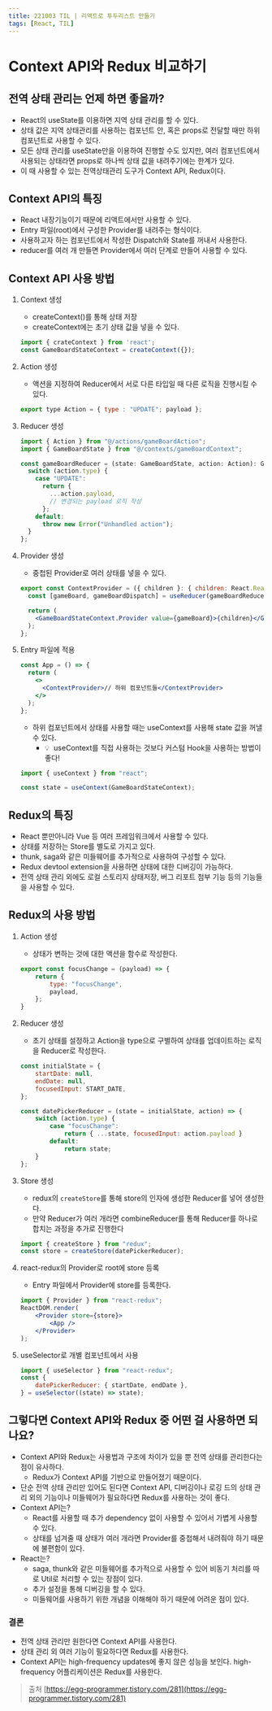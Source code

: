 ```yaml
---
title: 221003 TIL | 리액트로 투두리스트 만들기
tags: [React, TIL]
---
```


# Context API와 Redux 비교하기

## 전역 상태 관리는 언제 하면 좋을까?

- React의 useState를 이용하면 지역 상태 관리를 할 수 있다.
- 상태 값은 지역 상태관리를 사용하는 컴포넌트 안,
혹은 props로 전달할 때만 하위 컴포넌트로 사용할 수 있다.
- 모든 상태 관리를 useState만을 이용하여 진행할 수도 있지만,
여러 컴포넌트에서 사용되는 상태라면 props로 하나씩 상태 값을 내려주기에는 한계가 있다.
- 이 때 사용할 수 있는 전역상태관리 도구가 Context API, Redux이다.

## Context API의 특징

- React 내장기능이기 때문에 리액트에서만 사용할 수 있다.
- Entry 파일(root)에서 구성한 Provider를 내려주는 형식이다.
- 사용하고자 하는 컴포넌트에서 작성한 Dispatch와 State를 꺼내서 사용한다.
- reducer를 여러 개 만들면 Provider에서 여러 단계로 만들어 사용할 수 있다.

## Context API 사용 방법

1. Context 생성
    - createContext()를 통해 상태 저장
    - createContext에는 초기 상태 값을 넣을 수 있다.
    
    ```jsx
    import { crateContext } from 'react';
    const GameBoardStateContext = createContext({});
    ```
    
2. Action 생성
    - 액션을 지정하여 Reducer에서 서로 다른 타입일 때 다른 로직을 진행시킬 수 있다.
    
    ```jsx
    export type Action = { type : "UPDATE"; payload };
    ```
    
3. Reducer 생성
    
    ```jsx
    import { Action } from "@/actions/gameBoardAction";
    import { GameBoardState } from "@/contexts/gameBoardContext";
    
    const gameBoardReducer = (state: GameBoardState, action: Action): GameBoardState => {
      switch (action.type) {
        case "UPDATE":
          return {
            ...action.payload,
            // 변경되는 payload 로직 작성
          };
        default:
          throw new Error("Unhandled action");
      }
    };
    ```
    
4. Provider 생성
    - 중첩된 Provider로 여러 상태를 넣을 수 있다.
    
    ```jsx
    export const ContextProvider = ({ children }: { children: React.ReactNode }) => {
      const [gameBoard, gameBoardDispatch] = useReducer(gameBoardReducer, initState);
    
      return (
        <GameBoardStateContext.Provider value={gameBoard}>{children}</GameBoardStateContext.Provider>
      );
    };
    ```
    
5. Entry 파일에 적용
    
    ```jsx
    const App = () => {
      return (
        <>
          <ContextProvider>// 하위 컴포넌트들</ContextProvider>
        </>
      );
    };
    ```
    
    - 하위 컴포넌트에서 상태를 사용할 때는 useContext를 사용해 state 값을 꺼낼 수 있다.
        - 💡  useContext를 직접 사용하는 것보다 커스텀 Hook을 사용하는 방법이 좋다!
    
    ```jsx
    import { useContext } from "react";
    
    const state = useContext(GameBoardStateContext);
    ```
    

## Redux의 특징

- React 뿐만아니라 Vue 등 여러 프레임워크에서 사용할 수 있다.
- 상태를 저장하는 Store를 별도로 가지고 있다.
- thunk, saga와 같은 미들웨어를 추가적으로 사용하여 구성할 수 있다.
- Redux devtool extension을 사용하면 상태에 대한 디버깅이 가능하다.
- 전역 상태 관리 외에도 로컬 스토리지 상태저장, 버그 리포트 첨부 기능 등의 기능들을 사용할 수 있다.

## Redux의 사용 방법

1. Action 생성
    - 상태가 변하는 것에 대한 액션을 함수로 작성한다.
    
    ```jsx
    export const focusChange = (payload) => {
    	return {
    		type: "focusChange",
    		payload,
    	};
    }
    ```
    
2. Reducer 생성
    - 초기 상태를 설정하고 Action을 type으로 구별하여 상태를 업데이트하는 로직을 Reducer로 작성한다.
    
    ```jsx
    const initialState = {
    	startDate: null,
    	endDate: null,
    	focusedInput: START_DATE,
    };
    
    const datePickerReducer = (state = initialState, action) => {
    	switch (action.type) {
    		case "focusChange":
    			return { ...state, focusedInput: action.payload }
    		default:
    			return state;
    	}
    };
    ```
    
3. Store 생성
    - redux의 `createStore`를 통해 store의 인자에 생성한 Reducer를 넣어 생성한다.
    - 만약 Reducer가 여러 개라면 combineReducer를 통해 Reducer를 하나로 합치는 과정을 추가로 진행한다
    
    ```jsx
    import { createStore } from "redux";
    const store = createStore(datePickerReducer);
    ```
    
4. react-redux의 Provider로 root에 store 등록
    - Entry 파일에서 Provider에 store를 등록한다.
    
    ```jsx
    import { Provider } from "react-redux";
    ReactDOM.render(
    	<Provider store={store}>
    		<App />
    	</Provider>
    );
    ```
    
5. useSelector로 개별 컴포넌트에서 사용
    
    ```jsx
    import { useSelector } from "react-redux";
    const {
    	datePickerReducer: { startDate, endDate },
    } = useSelector((state) => state);
    ```
    

## 그렇다면 Context API와 Redux 중 어떤 걸 사용하면 되나요?

- Context API와 Redux는 사용법과 구조에 차이가 있을 뿐 전역 상태를 관리한다는 점이 유사하다.
    - Redux가 Context API를 기반으로 만들어졌기 때문이다.
- 단순 전역 상태 관리만 있어도 된다면 Context API, 디버깅이나 로깅 드의 상태 관리 외의 기능이나 미들웨어가 필요하다면 Redux를 사용하는 것이 좋다.
- Context API는?
    - React를 사용할 때 추가 dependency 없이 사용할 수 있어서 가볍게 사용할 수 있다.
    - 상태를 넘겨줄 때 상태가 여러 개라면 Provider를 중첩해서 내려줘야 하기 때문에 불편함이 있다.
- React는?
    - saga, thunk와 같은 미들웨어를 추가적으로 사용할 수 있어 비동기 처리를 따로 Util로 처리할 수 있는 장점이 있다.
    - 추가 설정을 통해 디버깅을 할 수 있다.
    - 미들웨어를 사용하기 위한 개념을 이해해야 하기 때문에 어려운 점이 있다.

### 결론

- 전역 상태 관리만 원한다면 Context API를 사용한다.
- 상태 관리 외 여러 기능이 필요하다면 Redux를 사용한다.
- Context API는 high-frequency updates에 좋지 않은 성능을 보인다. high-frequency 어플리케이션은 Redux를 사용한다.
  

> 출처
[https://egg-programmer.tistory.com/281](https://egg-programmer.tistory.com/281)
>